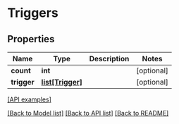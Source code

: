 # Triggers

## Properties
Name | Type | Description | Notes
------------ | ------------- | ------------- | -------------
**count** | **int** |  | [optional] 
**trigger** | [**list[Trigger]**](Trigger.md) |  | [optional] 

[[API examples]](http://devopshq.github.io/teamcity/teamcity_models/Triggers.html)

[[Back to Model list]](../README.md#documentation-for-models) [[Back to API list]](../README.md#documentation-for-api-endpoints) [[Back to README]](../README.md)


